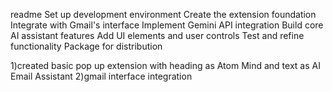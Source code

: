 readme 
Set up development environment
Create the extension foundation
Integrate with Gmail's interface
Implement Gemini API integration
Build core AI assistant features
Add UI elements and user controls
Test and refine functionality
Package for distribution


1)created basic pop up extension with heading as Atom Mind and text as AI Email Assistant
2)gmail interface integration